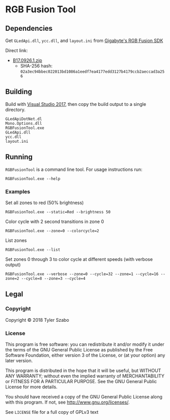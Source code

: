 # RGB Fusion Tool

## Dependencies

Get `GLedApi.dll`, `ycc.dll`, and `layout.ini` from [Gigabyte's RGB Fusion SDK](https://www.gigabyte.com/mb/rgb/sdk)

Direct link:
- [B17.0926.1.zip](https://www.gigabyte.com/WebPage/332/images/B17.0926.1.zip)
  - SHA-256 hash: `02a3ec94bbec022013bd1086a1eedf7ea4177edd3127b4179ccb2aeccad3a256`

## Building

Build with [Visual Studio 2017](https://www.visualstudio.com/downloads/), then copy the build output to a single directory.

    GLedApiDotNet.dl
    Mono.Options.dll
    RGBFusionTool.exe
    GLedApi.dll
    ycc.dll
    layout.ini

## Running

`RGBFusionTool` is a command line tool. For usage instructions run:

    RGBFusionTool.exe --help

### Examples

Set all zones to red (50% brightness)

	RGBFusionTool.exe --static=Red --brightness 50

Color cycle with 2 second transitions in zone 0

	RGBFusionTool.exe --zone=0 --colorcycle=2

List zones

	RGBFusionTool.exe --list

Set zones 0 through 3 to color cycle at different speeds (with verbose output)

    RGBFusionTool.exe --verbose --zone=0 --cycle=32 --zone=1 --cycle=16 --zone=2 --cycle=8 --zone=3 --cycle=4

## Legal

### Copyright

Copyright © 2018 Tyler Szabo

### License

This program is free software: you can redistribute it and/or modify it under the terms of the GNU General Public License as published by the Free Software Foundation, either version 3 of the License, or (at your option) any later version.

This program is distributed in the hope that it will be useful, but WITHOUT ANY WARRANTY; without even the implied warranty of  MERCHANTABILITY or FITNESS FOR A PARTICULAR PURPOSE. See the GNU General Public License for more details.

You should have received a copy of the GNU General Public License along with this program.  If not, see <http://www.gnu.org/licenses/>.

See `LICENSE` file for a full copy of GPLv3 text